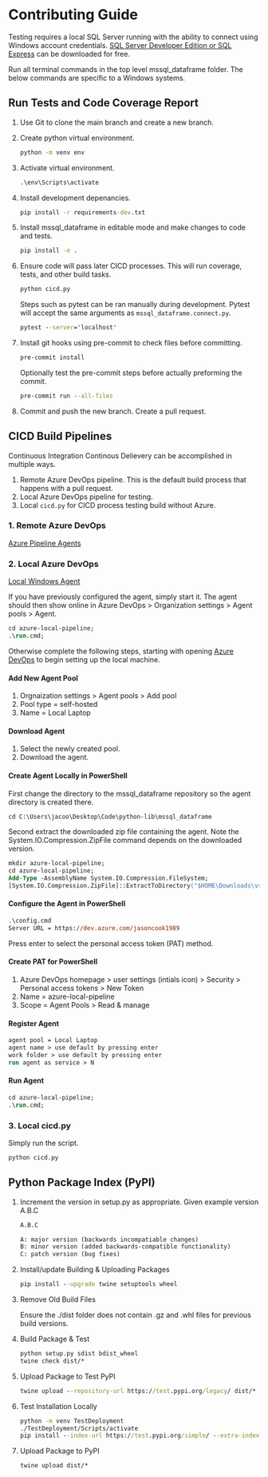 # Contributing Guide

Testing requires a local SQL Server running with the ability to connect using Windows account credentials.  [SQL Server Developer Edition or SQL Express](https://www.microsoft.com/en-us/sql-server/sql-server-downloads) can be downloaded for free.

Run all terminal commands in the top level mssql_dataframe folder. The below commands are specific to a Windows systems.

## Run Tests and Code Coverage Report

1. Use Git to clone the main branch and create a new branch.

2. Create python virtual environment.

    ``` cmd
    python -m venv env
    ```

3. Activate virtual environment.

    ``` cmd
    .\env\Scripts\activate
    ```

4. Install development depenancies.

    ``` cmd
    pip install -r requirements-dev.txt
    ```

5. Install mssql_dataframe in editable mode and make changes to code and tests.

    ``` cmd
    pip install -e .
    ```

6. Ensure code will pass later CICD processes. This will run coverage, tests, and other build tasks.

    ``` cmd
    python cicd.py
    ```

    Steps such as pytest can be ran manually during development. Pytest will accept the same arguments as `mssql_dataframe.connect.py`.

    ``` cmd
    pytest --server='localhost'
    ```

7. Install git hooks using pre-commit to check files before committing.

    ```cmd
    pre-commit install
    ```

    Optionally test the pre-commit steps before actually preforming the commit.

    ``` cmd
    pre-commit run --all-files
    ```

8. Commit and push the new branch. Create a pull request.

## CICD Build Pipelines

Continuous Integration Continous Delievery can be accomplished in multiple ways.

1. Remote Azure DevOps pipeline. This is the default build process that happens with a pull request.
2. Local Azure DevOps pipeline for testing.
3. Local `cicd.py` for CICD process testing build without Azure.

### 1. Remote Azure DevOps

<!-- #TODO: document default build process -->
[Azure Pipeline Agents](https://docs.microsoft.com/en-us/azure/devops/pipelines/agents/agents?view=azure-devops&tabs=browser#install)

### 2. Local Azure DevOps

[Local Windows Agent](https://docs.microsoft.com/en-us/azure/devops/pipelines/agents/v2-windows?view=azure-devops)

If you have previously configured the agent, simply start it. The agent should then show online in Azure DevOps > Organization settings >  Agent pools > Agent.

``` ps
cd azure-local-pipeline;
.\run.cmd;
```

Otherwise complete the following steps, starting with opening [Azure DevOps](https://dev.azure.com/jasoncook1989/) to begin setting up the local machine.

#### Add New Agent Pool

1. Orgnaization settings > Agent pools > Add pool
2. Pool type = self-hosted
3. Name = Local Laptop

#### Download Agent

1. Select the newly created pool.
2. Download the agent.

#### Create Agent Locally in PowerShell

First change the directory to the mssql_dataframe repository so the agent directory is created there.

``` ps
cd C:\Users\jacoo\Desktop\Code\python-lib\mssql_dataframe
```

Second extract the downloaded zip file containing the agent. Note the System.IO.Compression.ZipFile command depends on the downloaded version.

``` ps
mkdir azure-local-pipeline;
cd azure-local-pipeline;
Add-Type -AssemblyName System.IO.Compression.FileSystem;
[System.IO.Compression.ZipFile]::ExtractToDirectory("$HOME\Downloads\vsts-agent-win-x64-2.196.1.zip", "$PWD")
```

#### Configure the Agent in PowerShell

``` ps
.\config.cmd
Server URL = https://dev.azure.com/jasoncook1989
```

Press enter to select the personal access token (PAT) method.

#### Create PAT for PowerShell

1. Azure DevOps homepage > user settings (intials icon) > Security > Personal access tokens > New Token
2. Name = azure-local-pipeline
3. Scope = Agent Pools > Read & manage

#### Register Agent

``` ps
agent pool = Local Laptop
agent name > use default by pressing enter
work folder > use default by pressing enter
run agent as service > N
```

#### Run Agent

``` ps
cd azure-local-pipeline;
.\run.cmd;
```

### 3. Local cicd.py

Simply run the script.

``` cmd
python cicd.py
```

## Python Package Index (PyPI)

1. Increment the version in setup.py as appropriate. Given example version A.B.C

    ```txt
    A.B.C

    A: major version (backwards incompatiable changes)
    B: minor version (added backwards-compatible functionality)
    C: patch version (bug fixes)
    ```

2. Install/update Building & Uploading Packages

    ``` cmd
    pip install --upgrade twine setuptools wheel
    ```

3. Remove Old Build Files

    Ensure the ./dist folder does not contain .gz and .whl files for previous build versions.

4. Build Package & Test

    ``` cmd
    python setup.py sdist bdist_wheel
    twine check dist/*
    ```

5. Upload Package to Test PyPI

    ``` cmd
    twine upload --repository-url https://test.pypi.org/legacy/ dist/*
    ```

6. Test Installation Locally

    ```cmd
    python -m venv TestDeployment
    ./TestDeployment/Scripts/activate
    pip install --index-url https://test.pypi.org/simple/ --extra-index-url https://pypi.org/simple/ mssql_dataframe
    ```

7. Upload Package to PyPI

    ``` cmd
    twine upload dist/*
    ```
